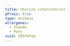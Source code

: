 ```yaml
---
title: Chorizo (charcuterie)
pFrais: true
type: animaux
allergenes:
  - Viande
  - Porc
uuid: 303f9fea
---
```


